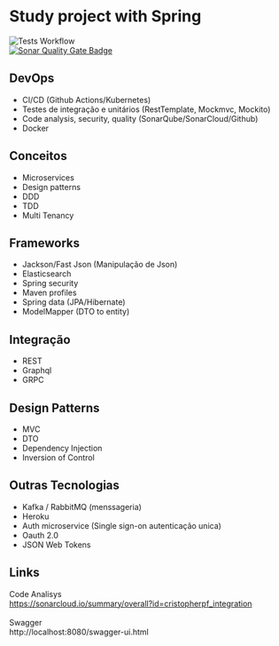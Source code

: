 # Study project with Spring

![Tests Workflow](https://github.com/cristopherpf/integration/actions/workflows/maven.yml/badge.svg)
<br>
[![Sonar Quality Gate Badge](https://sonarcloud.io/api/project_badges/measure?project=cristopherpf_integration&metric=alert_status)](https://sonarcloud.io/dashboard?id=cristopherpf_integration)

## DevOps
- CI/CD (Github Actions/Kubernetes)
- Testes de integração e unitários (RestTemplate, Mockmvc, Mockito)
- Code analysis, security, quality (SonarQube/SonarCloud/Github)
- Docker

## Conceitos
- Microservices
- Design patterns
- DDD
- TDD
- Multi Tenancy

## Frameworks
- Jackson/Fast Json (Manipulação de Json)
- Elasticsearch
- Spring security
- Maven profiles
- Spring data (JPA/Hibernate)
- ModelMapper (DTO to entity)

## Integração
- REST
- Graphql
- GRPC

## Design Patterns
- MVC
- DTO
- Dependency Injection
- Inversion of Control

## Outras Tecnologias
- Kafka / RabbitMQ (menssageria)
- Heroku
- Auth microservice (Single sign-on autenticação unica)
- Oauth 2.0
- JSON Web Tokens

## Links
Code Analisys<br>
https://sonarcloud.io/summary/overall?id=cristopherpf_integration
<br><br>
Swagger<br>
http://localhost:8080/swagger-ui.html
